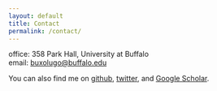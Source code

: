 ```yaml
---
layout: default
title: Contact
permalink: /contact/
---
```


office: 358 Park Hall, University at Buffalo<br/>
email: buxolugo@buffalo.edu

You can also find me on [github](https://github.com/abuxolugo), [twitter](https://twitter.com/abuxolugo), and [Google Scholar](https://scholar.google.com/citations?user=0BVBMXMAAAAJ&hl=en&oi=ao).
